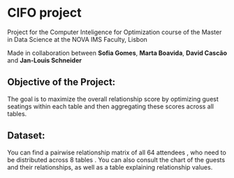 # CIFO project

Project for the Computer Inteligence for Optimization course of the Master in Data Science at the NOVA IMS Faculty, Lisbon

Made in collaboration between **Sofia Gomes**, **Marta Boavida**, **David Cascão** and **Jan-Louis Schneider**

## Objective of the Project:
The‬‭ goal‬‭ is‬‭ to‬‭ maximize‬‭ the‬‭ overall‬‭ relationship‬‭ score‬‭ by‬‭ optimizing‬‭ guest‬‭ seatings‬‭ within‬ each table and then aggregating these scores across all tables.‬
‭
## Dataset:
You‬‭ can‬‭ find‬‭ a‬‭ pairwise‬‭ relationship‬‭ matrix‬‭ of‬‭ all‬‭ 64‬‭ attendees‬‭ ,‬‭ who‬‭ need‬‭ to‬‭ be‬ distributed‬‭ across‬‭ 8‬‭ tables‬‭ .‬‭ You‬‭ can‬‭ also‬‭ consult‬‭ the‬‭ chart‬‭ of‬‭ the‬‭ guests‬‭ and‬‭ their‬ relationships, as well as a‬‭ table‬‭ explaining relationship‬‭ values.‬

